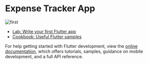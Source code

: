 # Expense Tracker App


![first](https://github.com/Master-Bibash/Expense-Tracker-App/assets/111418772/cfbe6770-0598-402e-a853-ff2a4c127934)



- [Lab: Write your first Flutter app](https://docs.flutter.dev/get-started/codelab)
- [Cookbook: Useful Flutter samples](https://docs.flutter.dev/cookbook)

For help getting started with Flutter development, view the
[online documentation](https://docs.flutter.dev/), which offers tutorials,
samples, guidance on mobile development, and a full API reference.

